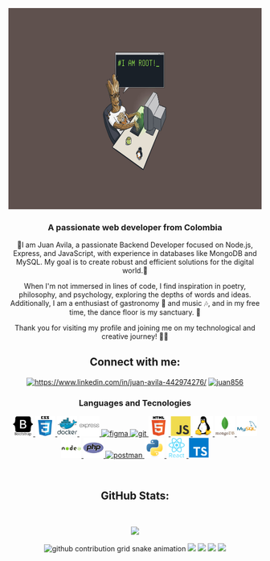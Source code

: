 <p align="center">
  <img width="100%" height="400" src="./assets/815043.png">
</p>


<h3 align="center">A passionate web developer from Colombia</h3>
<p align="center">👋I am Juan Avila, a passionate Backend Developer focused on Node.js, Express, and JavaScript, with experience in databases like MongoDB and MySQL. My goal is to create robust and efficient solutions for the digital world.🌟
<p align="center">When I'm not immersed in lines of code, I find inspiration in poetry, philosophy, and psychology, exploring the depths of words and ideas. Additionally, I am a enthusiast of gastronomy 🍔 and music 🎶, and in my free time, the dance floor is my sanctuary. 💃</p>
<p align="center">Thank you for visiting my profile and joining me on my technological and creative journey! 🚀🎉</p>

<h2 align="center">Connect with me:</h2>
<p align="center">
<a href="https://linkedin.com/in/https://www.linkedin.com/in/juan-avila-442974276/" target="blank">
  <img align="center" src="https://raw.githubusercontent.com/rahuldkjain/github-profile-readme-generator/master/src/images/icons/Social/linked-in-alt.svg" alt="https://www.linkedin.com/in/juan-avila-442974276/" height="30" width="40" /></a>
<a href="https://discord.gg/juan856" target="blank">
  <img align="center" src="https://raw.githubusercontent.com/rahuldkjain/github-profile-readme-generator/master/src/images/icons/Social/discord.svg" alt="juan856" height="30" width="40" /></a>
</p>

<h3 align="center">Languages and Tecnologies</h3>

<p align="center"> 
  <a href="https://getbootstrap.com" target="_blank" rel="noreferrer"> 
    <img src="https://raw.githubusercontent.com/devicons/devicon/master/icons/bootstrap/bootstrap-plain-wordmark.svg" alt="bootstrap" width="40" height="40"/> 
  </a> 
  <a href="https://www.w3schools.com/css/" target="_blank" rel="noreferrer"> 
    <img src="https://raw.githubusercontent.com/devicons/devicon/master/icons/css3/css3-original-wordmark.svg" alt="css3" width="40" height="40"/> 
  </a> 
  <a href="https://www.docker.com/" target="_blank" rel="noreferrer"> 
    <img src="https://raw.githubusercontent.com/devicons/devicon/master/icons/docker/docker-original-wordmark.svg" alt="docker" width="40" height="40"/> 
  </a> 
  <a href="https://expressjs.com" target="_blank" rel="noreferrer"> 
    <img src="https://raw.githubusercontent.com/devicons/devicon/master/icons/express/express-original-wordmark.svg" alt="express" width="40" height="40"/> 
  </a> 
  <a href="https://www.figma.com/" target="_blank" rel="noreferrer"> 
    <img src="https://www.vectorlogo.zone/logos/figma/figma-icon.svg" alt="figma" width="40" height="40"/> 
  </a> 
  <a href="https://git-scm.com/" target="_blank" rel="noreferrer"> 
    <img src="https://www.vectorlogo.zone/logos/git-scm/git-scm-icon.svg" alt="git" width="40" height="40"/> 
  </a> 
  <a href="https://www.w3.org/html/" target="_blank" rel="noreferrer"> 
    <img src="https://raw.githubusercontent.com/devicons/devicon/master/icons/html5/html5-original-wordmark.svg" alt="html5" width="40" height="40"/> 
  </a>
  <a href="https://developer.mozilla.org/en-US/docs/Web/JavaScript" target="_blank" rel="noreferrer"> 
    <img src="https://raw.githubusercontent.com/devicons/devicon/master/icons/javascript/javascript-original.svg" alt="javascript" width="40" height="40"/> 
  </a> 
  <a href="https://www.linux.org/" target="_blank" rel="noreferrer"> 
    <img src="https://raw.githubusercontent.com/devicons/devicon/master/icons/linux/linux-original.svg" alt="linux" width="40" height="40"/> 
  </a> 
  <a href="https://www.mongodb.com/" target="_blank" rel="noreferrer"> 
    <img src="https://raw.githubusercontent.com/devicons/devicon/master/icons/mongodb/mongodb-original-wordmark.svg" alt="mongodb" width="40" height="40"/> 
  </a>
  <a href="https://www.mysql.com/" target="_blank" rel="noreferrer"> 
    <img src="https://raw.githubusercontent.com/devicons/devicon/master/icons/mysql/mysql-original-wordmark.svg" alt="mysql" width="40" height="40"/> 
  </a>
  <a href="https://nodejs.org" target="_blank" rel="noreferrer"> 
    <img src="https://raw.githubusercontent.com/devicons/devicon/master/icons/nodejs/nodejs-original-wordmark.svg" alt="nodejs" width="40" height="40"/> 
  </a>
  <a href="https://www.php.net" target="_blank" rel="noreferrer"> 
    <img src="https://raw.githubusercontent.com/devicons/devicon/master/icons/php/php-original.svg" alt="php" width="40" height="40"/> 
  </a>
  <a href="https://postman.com" target="_blank" rel="noreferrer"> 
    <img src="https://www.vectorlogo.zone/logos/getpostman/getpostman-icon.svg" alt="postman" width="40" height="40"/> 
  </a>
  <a href="https://www.python.org" target="_blank" rel="noreferrer"> 
    <img src="https://raw.githubusercontent.com/devicons/devicon/master/icons/python/python-original.svg" alt="python" width="40" height="40"/> 
  </a>
  <a href="https://reactjs.org/" target="_blank" rel="noreferrer"> 
    <img src="https://raw.githubusercontent.com/devicons/devicon/master/icons/react/react-original-wordmark.svg" alt="react" width="40" height="40"/> 
  </a>
  <a href="https://www.typescriptlang.org/" target="_blank" rel="noreferrer"> 
    <img src="https://raw.githubusercontent.com/devicons/devicon/master/icons/typescript/typescript-original.svg" alt="typescript" width="40" height="40"/>
  </a>
</p>

<br>

<h2 align="center">GitHub Stats:</h2>

<br>

<p align="center"> <a href="https://github.com/ryo-ma/github-profile-trophy"><img src="https://github-profile-trophy.vercel.app/?username=JuanDavidAvilaRaveloCampus&column=7&margin-h=15&no-frame=true&theme=gruvbox&no-bg=true"/></a></p>


<div align="center">
<picture style="jutify">
  <source media="(prefers-color-scheme: dark)" srcset="https://raw.githubusercontent.com/JuanDavidAvilaRaveloCampus/JuanDavidAvilaRaveloCampus/output/github-contribution-grid-snake-dark.svg">
  <img alt="github contribution grid snake animation" src="https://raw.githubusercontent.com/JuanDavidAvilaRaveloCampus/JuanDavidAvilaRaveloCampus/output/github-contribution-grid-snake.svg">
</picture>  
  <img width="405" src="https://github-readme-stats.vercel.app/api/top-langs/?username=JuanDavidAvilaRaveloCampus&layout=compact&hide_border=true&theme=codeSTACKr"/>
  <img width="500" src="https://github-readme-stats.vercel.app/api?username=juandavidavilaravelocampus&count_private=false&show_icons=true&theme=codeSTACKr" />  
  <img width="600" src="https://streak-stats.demolab.com/?user=juandavidavilaravelocampus&theme=codeSTACKr&hide_border=true"/>
  
  <img width="930" src="https://github-readme-activity-graph.vercel.app/graph?username=JuanDavidAvilaRaveloCampus&bg_color=09131b&color=ff6546&line=ff652f&point=6d2d1d&area=true&hide_border=true" />
</div>
<a align="center" href="https://github.com/juandavidavilaravelocampus/github-stats"></a>
</div>
